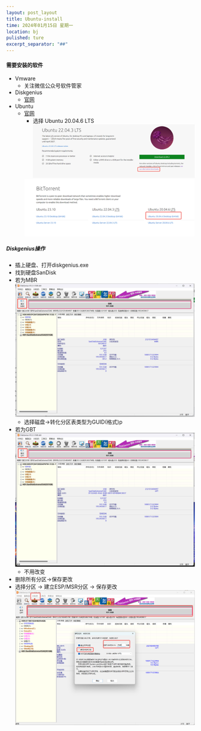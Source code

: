 ```yaml
---
layout: post_layout
title: Ubuntu-install
time: 2024年01月15日 星期一
location: bj
pulished: ture
excerpt_separator: "##"
---
```


#### 需要安装的软件
- Vmware
  - 关注微信公众号软件管家
- Diskgenius
  - [官网](https://www.diskgenius.cn/)
- Ubuntu
  - [官网](https://ubuntu.com/)
    - 选择 Ubuntu 20.04.6 LTS<img src="/assets/img/Ubuntu/1.png">
    <img src="/assets/img/Ubuntu/2.png">
##### Diskgenius操作
- 插上硬盘、打开diskgenius.exe
- 找到硬盘SanDisk
- 若为MBR <img src="/assets/img/Ubuntu/3.png">
  - 选择磁盘->转化分区表类型为GUID(格式)p
- 若为GBT <img src="/assets/img/Ubuntu/4.png">
  - 不用改变
- 删除所有分区->保存更改
- 选择分区 -> 建立ESP/MSR分区 -> 保存更改<img src="/assets/img/Ubuntu/5.png">


